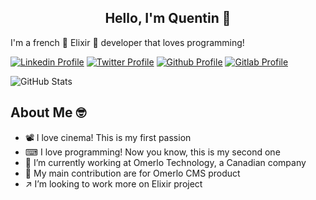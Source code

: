 <h2 align="center">Hello, I'm Quentin 🚀</h2>

I'm a french 🧪 Elixir 🧪 developer that loves programming!


[![Linkedin Profile](https://img.shields.io/badge/LinkedIn-Quentin%20Buirette-0e76a8?style=flat-square&logo=Linkedin&logoColor=white&link=https://www.linkedin.com/in/quentin-buirette-364012109)](https://www.linkedin.com/in/quentin-buirette-364012109)
[![Twitter Profile](https://img.shields.io/badge/Twitter-NitnekB-1da1f2?style=flat-square&logo=Twitter&logoColor=white&link=https://twitter.com/NitnekB)](https://twitter.com/NitnekB)
[![Github Profile](https://img.shields.io/badge/Github-NitnekB-333?style=flat-square&logo=Github&logoColor=white&link=https://github.com/NitnekB)](https://github.com/NitnekB)
[![Gitlab Profile](https://img.shields.io/badge/Gitlab-NitnekB-fc6d26?style=flat-square&logo=Gitlab&logoColor=white&link=https://gitlab.com/nitnekb)](https://gitlab.com/nitnekb)


![GitHub Stats](https://github-readme-stats.vercel.app/api?username=NitnekB&theme=gruvbox&show_icons=true&count_private=true)

## About Me 🤓

- 📽 I love cinema! This is my first passion
- ⌨ I love programming! Now you know, this is my second one
- 📇 I’m currently working at Omerlo Technology, a Canadian company
- 📌 My main contribution are for Omerlo CMS product
- ↗ I’m looking to work more on Elixir project
